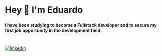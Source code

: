 
<h1 align="left">Hey 👋 I'm Eduardo</h1>

###

**I have been studying to become a Fullstack developer and to secure my first job opportunity in the development field.** 
</br>
</br>

###

[![linkedin](https://img.shields.io/badge/LinkedIn-0077B5?style=for-the-badge&logo=linkedin&logoColor=white&color=000000)](https://www.linkedin.com/in/eduardobezerra87)

###
